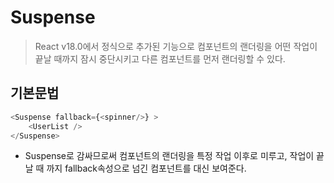 # Suspense
> React v18.0에서 정식으로 추가된 기능으로 컴포넌트의 랜더링을 어떤 작업이 끝날 때까지 잠시 중단시키고 다른 컴포넌트를 먼저 랜더링할 수 있다.
## 기본문법
```js
<Suspense fallback={<spinner/>} >
    <UserList />
</Suspense>
```
+ Suspense로 감싸므로써 컴포넌트의 랜더링을 특정 작업 이후로 미루고, 작업이 끝날 때 까지 fallback속성으로 넘긴 컴포넌트를 대신 보여준다.